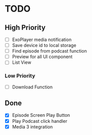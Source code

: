 # TODO

## High Priority

- [ ] ExoPlayer media notification
- [ ] Save device id to local storage
- [ ] Find episode from podcast function
- [ ] Preview for all UI component
- [ ] List View

### Low Priority

- [ ] Download Function

## Done

- [x] Episode Screen Play Button
- [x] Play Podcast click handler
- [x] Media 3 integration
